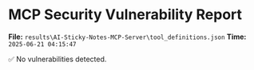 # MCP Security Vulnerability Report
**File:** `results\AI-Sticky-Notes-MCP-Server\tool_definitions.json`
**Time:** `2025-06-21 04:15:47`

✅ No vulnerabilities detected.